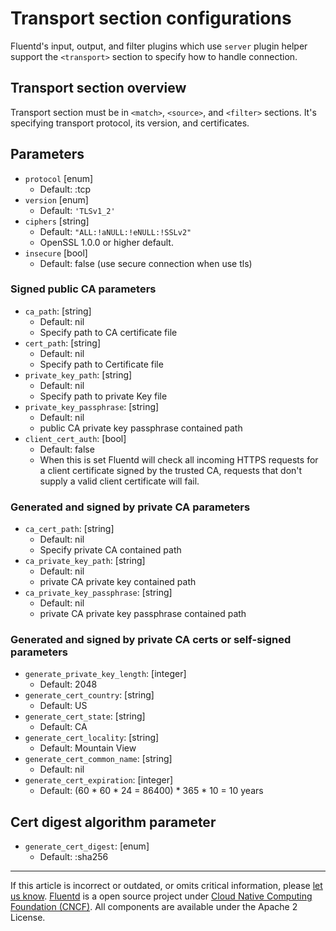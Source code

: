 # Transport section configurations

Fluentd's input, output, and filter plugins which use `server` plugin
helper support the `<transport>` section to specify how to handle
connection.


## Transport section overview

Transport section must be in `<match>`, `<source>`, and `<filter>`
sections. It's specifying transport protocol, its version, and
certificates.


Parameters
----------

-   `protocol` \[enum\]
    -   Default: :tcp
-   `version` \[enum\]
    -   Default: `'TLSv1_2'`
-   `ciphers` \[string\]
    -   Default: `"ALL:!aNULL:!eNULL:!SSLv2"`
    -   OpenSSL 1.0.0 or higher default.
-   `insecure` \[bool\]
    -   Default: false (use secure connection when use tls)


### Signed public CA parameters

-   `ca_path`: \[string\]
    -   Default: nil
    -   Specify path to CA certificate file
-   `cert_path`: \[string\]
    -   Default: nil
    -   Specify path to Certificate file
-   `private_key_path`: \[string\]
    -   Default: nil
    -   Specify path to private Key file
-   `private_key_passphrase`: \[string\]
    -   Default: nil
    -   public CA private key passphrase contained path
-   `client_cert_auth`: \[bool\]
    -   Default: false
    -   When this is set Fluentd will check all incoming HTTPS requests
        for a client certificate signed by the trusted CA, requests that
        don't supply a valid client certificate will fail.


### Generated and signed by private CA parameters

-   `ca_cert_path`: \[string\]
    -   Default: nil
    -   Specify private CA contained path
-   `ca_private_key_path`: \[string\]
    -   Default: nil
    -   private CA private key contained path
-   `ca_private_key_passphrase`: \[string\]
    -   Default: nil
    -   private CA private key passphrase contained path


### Generated and signed by private CA certs or self-signed parameters

-   `generate_private_key_length`: \[integer\]
    -   Default: 2048
-   `generate_cert_country`: \[string\]
    -   Default: US
-   `generate_cert_state`: \[string\]
    -   Default: CA
-   `generate_cert_locality`: \[string\]
    -   Default: Mountain View
-   `generate_cert_common_name`: \[string\]
    -   Default: nil
-   `generate_cert_expiration`: \[integer\]
    -   Default: (60 \* 60 \* 24 = 86400) \* 365 \* 10 = 10 years


Cert digest algorithm parameter
-------------------------------

-   `generate_cert_digest`: \[enum\]
    -   Default: :sha256


------------------------------------------------------------------------

If this article is incorrect or outdated, or omits critical information,
please [let us know](https://github.com/fluent/fluentd-docs/issues?state=open).
[Fluentd](http://www.fluentd.org/) is a open source project under [Cloud
Native Computing Foundation (CNCF)](https://cncf.io/). All components
are available under the Apache 2 License.
